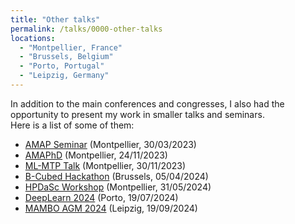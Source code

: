 ```yaml
---
title: "Other talks"
permalink: /talks/0000-other-talks
locations:
  - "Montpellier, France"
  - "Brussels, Belgium"
  - "Porto, Portugal"
  - "Leipzig, Germany"
---
```


In addition to the main conferences and congresses, I also had the opportunity to present my work in smaller talks and seminars.  
Here is a list of some of them:
- [AMAP Seminar](https://amap.cirad.fr/fr/agenda.php) (Montpellier, 30/03/2023)
- [AMAPhD](https://amap.cirad.fr/fr/amaphd.php) (Montpellier, 24/11/2023) 
- [ML-MTP Talk](https://groupes.renater.fr/wiki/ml-mtp/prive/index) (Montpellier, 30/11/2023)
- [B-Cubed Hackathon](https://b-cubed.eu/b-cubed-hackathon) (Brussels, 05/04/2024)
- [HPDaSc Workshop](https://team.inria.fr/zenith/hpdasc-workshop-on-data-driven-science/) (Montpellier, 31/05/2024)
- [DeepLearn 2024](https://deeplearn.irdta.eu/2024/) (Porto, 19/07/2024)
- [MAMBO AGM 2024](https://www.mambo-project.eu/events) (Leipzig, 19/09/2024)